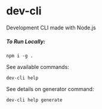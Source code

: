 # dev-cli
Development CLI made with Node.js

##### To Run Locally:
```$xslt
npm i -g .
```

See available commands:
```$xslt
dev-cli help
```

See details on generator command:
```$xslt
dev-cli help generate
```